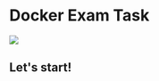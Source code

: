 # Docker Exam Task

![](http://ithare.com/wp-content/uploads/BB_part153_BookChapter22b_v4.png)

## Let's start!
